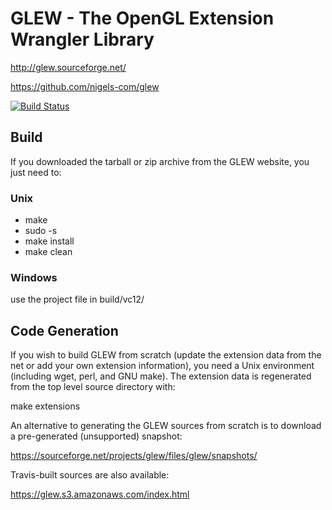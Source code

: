 # GLEW - The OpenGL Extension Wrangler Library

http://glew.sourceforge.net/

https://github.com/nigels-com/glew

[![Build Status](https://travis-ci.org/nigels-com/glew.svg?branch=master)](https://travis-ci.org/nigels-com/glew)

## Build

If you downloaded the tarball or zip archive from the GLEW website,
you just need to:

### Unix

* make
* sudo -s
* make install
* make clean

### Windows

use the project file in build/vc12/

## Code Generation

If you wish to build GLEW from scratch (update the extension data from
the net or add your own extension information), you need a Unix
environment (including wget, perl, and GNU make).  The extension data
is regenerated from the top level source directory with:

  make extensions

An alternative to generating the GLEW sources from scratch is to
download a pre-generated (unsupported) snapshot:

https://sourceforge.net/projects/glew/files/glew/snapshots/

Travis-built sources are also available:

https://glew.s3.amazonaws.com/index.html